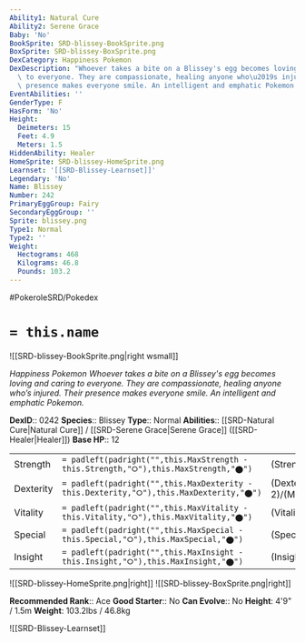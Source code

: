 ```yaml
---
Ability1: Natural Cure
Ability2: Serene Grace
Baby: 'No'
BookSprite: SRD-blissey-BookSprite.png
BoxSprite: SRD-blissey-BoxSprite.png
DexCategory: Happiness Pokemon
DexDescription: "Whoever takes a bite on a Blissey's egg becomes loving and caring\
  \ to everyone. They are compassionate, healing anyone who\u2019s injured. Their\
  \ presence makes everyone smile. An intelligent and emphatic Pokemon."
EventAbilities: ''
GenderType: F
HasForm: 'No'
Height:
  Deimeters: 15
  Feet: 4.9
  Meters: 1.5
HiddenAbility: Healer
HomeSprite: SRD-blissey-HomeSprite.png
Learnset: '[[SRD-Blissey-Learnset]]'
Legendary: 'No'
Name: Blissey
Number: 242
PrimaryEggGroup: Fairy
SecondaryEggGroup: ''
Sprite: blissey.png
Type1: Normal
Type2: ''
Weight:
  Hectograms: 468
  Kilograms: 46.8
  Pounds: 103.2
---
```


#PokeroleSRD/Pokedex

# `= this.name`

![[SRD-blissey-BookSprite.png|right wsmall]]

*Happiness Pokemon*
*Whoever takes a bite on a Blissey's egg becomes loving and caring to everyone. They are compassionate, healing anyone who’s injured. Their presence makes everyone smile. An intelligent and emphatic Pokemon.*

**DexID**:: 0242
**Species**:: Blissey
**Type**:: Normal
**Abilities**:: [[SRD-Natural Cure|Natural Cure]] / [[SRD-Serene Grace|Serene Grace]] ([[SRD-Healer|Healer]])
**Base HP**:: 12

|           |                                                                                        |                                          |
| --------- | -------------------------------------------------------------------------------------- | ---------------------------------------- |
| Strength  | `= padleft(padright("",this.MaxStrength - this.Strength,"⭘"),this.MaxStrength,"⬤")`    | (Strength::1)/(MaxStrength::2)   |
| Dexterity | `= padleft(padright("",this.MaxDexterity - this.Dexterity,"⭘"),this.MaxDexterity,"⬤")` | (Dexterity:: 2)/(MaxDexterity::4) |
| Vitality  | `= padleft(padright("",this.MaxVitality - this.Vitality,"⭘"),this.MaxVitality,"⬤")`    | (Vitality::1)/(MaxVitality::2)   |
| Special   | `= padleft(padright("",this.MaxSpecial - this.Special,"⭘"),this.MaxSpecial,"⬤")`       | (Special::2)/(MaxSpecial::5)     |
| Insight   | `= padleft(padright("",this.MaxInsight - this.Insight,"⭘"),this.MaxInsight,"⬤")`       | (Insight::3)/(MaxInsight::7)     |

![[SRD-blissey-HomeSprite.png|right]]
![[SRD-blissey-BoxSprite.png|right]]

**Recommended Rank**:: Ace
**Good Starter**:: No
**Can Evolve**:: No
**Height**: 4'9" / 1.5m
**Weight**: 103.2lbs / 46.8kg

![[SRD-Blissey-Learnset]]